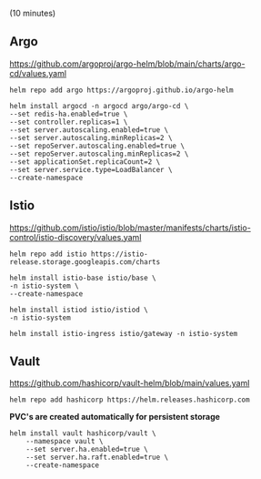 (10 minutes)

## Argo

https://github.com/argoproj/argo-helm/blob/main/charts/argo-cd/values.yaml

```
helm repo add argo https://argoproj.github.io/argo-helm
```

```
helm install argocd -n argocd argo/argo-cd \
--set redis-ha.enabled=true \
--set controller.replicas=1 \
--set server.autoscaling.enabled=true \
--set server.autoscaling.minReplicas=2 \
--set repoServer.autoscaling.enabled=true \
--set repoServer.autoscaling.minReplicas=2 \
--set applicationSet.replicaCount=2 \
--set server.service.type=LoadBalancer \
--create-namespace
```

## Istio

https://github.com/istio/istio/blob/master/manifests/charts/istio-control/istio-discovery/values.yaml

```
helm repo add istio https://istio-release.storage.googleapis.com/charts
```

```
helm install istio-base istio/base \
-n istio-system \
--create-namespace
```

```
helm install istiod istio/istiod \
-n istio-system
```

```
helm install istio-ingress istio/gateway -n istio-system
```

## Vault

https://github.com/hashicorp/vault-helm/blob/main/values.yaml

```
helm repo add hashicorp https://helm.releases.hashicorp.com
```

**PVC's are created automatically for persistent storage**

```
helm install vault hashicorp/vault \
    --namespace vault \
    --set server.ha.enabled=true \
    --set server.ha.raft.enabled=true \
    --create-namespace
```